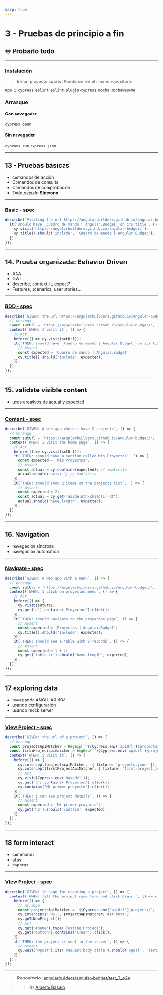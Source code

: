 ```yaml
---
marp: true
---
```


# 3 - Pruebas de principio a fin

## ♾ Probarlo todo

---

### Instalación

> En un proyecto aparte. Puede ser en el mismo repositorio

`npm i cypress eslint eslint-plugin-cypress mocha mochawesome`

### Arranque

#### Con navegador
`cypress open`

#### Sin navegador
`cypress run`
`cypress.json`

---

## 13 - Pruebas básicas

- comandos de acción
- Comandos de consulta
- Comandos de comprobación
- Todo _pseudo_ **Síncrono**

---

### [Basic - spec ](https://github.com/angularbuilders/angular-budget/blob/test_3_e2e/e2e/cypress/integration/0-hello-world/13-basic.spec.js)

```typescript
describe('Visiting the url https://angularbuilders.github.io/angular-budget/', () => {
  it('should have _Cuadro de mando | Angular.Budget_ on its title', () => {
    cy.visit('https://angularbuilders.github.io/angular-budget/');
    cy.title().should('include', 'Cuadro de mando | Angular.Budget');
  });
});
```

---

## 14. Prueba organizada: Behavior Driven

- AAA
- GWT
- describe, context, it, expect?
- Features, scenarios, user stories...

---

### [BDD - spec ](https://github.com/angularbuilders/angular-budget/blob/test_3_e2e/e2e/cypress/integration/0-hello-world/14-bdd.spec.js)

```typescript
describe(`GIVEN: the url https://angularbuilders.github.io/angular-budget/`, () => {
  // Arrange
  const sutUrl = 'https://angularbuilders.github.io/angular-budget/';
  context(`WHEN: I visit it`, () => {
    // Act
    before(() => cy.visit(sutUrl));
    it(`THEN: should have _Cuadro de mando | Angular.Budget_ on its title`, () => {
      // Assert
      const expected = 'Cuadro de mando | Angular.Budget';
      cy.title().should('include', expected);
    });
  });
});
```

---

## 15. validate visible content

- usos creativos de actual y expected

---

### [Content - spec ](https://github.com/angularbuilders/angular-budget/blob/test_3_e2e/e2e/cypress/integration/1-basics/15-content.spec.js)

```typescript
describe(`GIVEN: A web app where i have 2 projects`, () => {
  // Arrange
  const sutUrl = 'https://angularbuilders.github.io/angular-budget/';
  context(`WHEN: I visit the home page`, () => {
    // Act
    before(() => cy.visit(sutUrl));
    it(`THEN: should have a section called Mis Proyectos`, () => {
      const expected = 'Mis Proyectos';
      // Assert
      const actual = cy.contains(expected); // implícito
      actual.should('exist'); // explícito
    });
    it(`THEN: should show 2 items on the projects list`, () => {
      // Assert
      const expected = 2;
      const actual = cy.get('aside:nth-child(1) dt');
      actual.should('have.length', expected);
    });
  });
});
```

---

## 16. Navigation

- navegación síncrona
- navegación automática

---

### [Navigate - spec ](https://github.com/angularbuilders/angular-budget/blob/test_3_e2e/e2e/cypress/integration/1-basics/16-navigate.spec.js)

```typescript
describe(`GIVEN: A web app with a menu`, () => {
  // Arrange
  const sutUrl = 'https://angularbuilders.github.io/angular-budget/';
  context(`WHEN: I click on proyectos menu`, () => {
    // Act
    before(() => {
      cy.visit(sutUrl);
      cy.get('a').contains('Proyectos').click();
    });
    it(`THEN: should navigate to the proyectos page`, () => {
      // Assert
      const expected = 'Proyectos | Angular.Budget';
      cy.title().should('include', expected);
    });
    it(`THEN: should see a table with 2 records`, () => {
      // Assert
      const expected = 1 + 2;
      cy.get('table tr').should('have.length', expected);
    });
  });
});
```
---

## 17 exploring data

- navegando ANGULAR 404
- usando configuración
- usando mock server

---

### [View Project - spec ](https://github.com/angularbuilders/angular-budget/blob/test_3_e2e/e2e/cypress/integration/2-advanced/17-view-project.spec.js)

```typescript
describe(`GIVEN: the url of a project`, () => {
  // Arrange
  const projectsApiMatcher = RegExp(`^${Cypress.env('apiUrl')}projects$`);
  const firstProjectApiMatcher = RegExp(`^${Cypress.env('apiUrl')}projects/mi-primer-proyecto$`);
  context(`WHEN: i visit it`, () => {
    before(() => {
      cy.intercept(projectsApiMatcher,  { fixture: 'projects.json' });
      cy.intercept(firstProjectApiMatcher, { fixture: 'first-project.json' });
      // Act
      cy.visit(Cypress.env('baseUrl'));
      cy.get('a').contains('Proyectos').click();
      cy.contains('Mi primer proyecto').click();
    });
    it(`THEN: I can see project details`, () => {
      // Assert
      const expected = 'Mi primer proyecto';
      cy.get('h2').should('contain', expected);
    });
  });
});
```
---

## 18 form interact

- commands
- alias
- esperas
---

### [View Project - spec ](https://github.com/angularbuilders/angular-budget/blob/test_3_e2e/e2e/cypress/integration/2-advanced/17-view-project.spec.js)

```typescript
describe(`GIVEN: th page for creating a project`, () => {
  context(`WHEN: fill the project name form and click Crear `, () => {
    before(() => {
      // Arrange
      const projectsApiMatcher = `${Cypress.env('apiUrl')}projects/`;
      cy.intercept('POST', projectsApiMatcher).as('post');
      cy.goToNewProject();
      // Act
      cy.get('#name').type('Testing Project');
      cy.get('button').contains('Crear').click();
    });
    it(`THEN: the project is sent to the server`, () => {
      // Assert
      cy.wait('@post').its('request.body.title').should('equal', 'Testing Project');
    });
  });
});
```
---
> **Repositorio:** [angularbuilders/angular-budget/test_3_e2e](https://github.com/angularbuilders/angular-budget/tree/test_3_e2e)

> > By [Alberto Basalo](https://twitter.com/albertobasalo)
